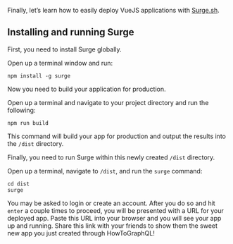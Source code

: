 Finally, let’s learn how to easily deploy VueJS applications with [Surge.sh](http://surge.sh/).

## Installing and running Surge

First, you need to install Surge globally.

Open up a terminal window and run:

    npm install -g surge

Now you need to build your application for production.

Open up a terminal and navigate to your project directory and run the following:

    npm run build

This command will build your app for production and output the results into the `/dist` directory.

Finally, you need to run Surge within this newly created `/dist` directory.

Open up a terminal, navigate to `/dist`, and run the `surge` command:

    cd dist
    surge

You may be asked to login or create an account. After you do so and hit `enter` a couple times to proceed, you will be presented with a URL for your deployed app. Paste this URL into your browser and you will see your app up and running. Share this link with your friends to show them the sweet new app you just created through HowToGraphQL!
